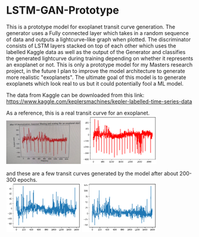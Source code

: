 # LSTM-GAN-Prototype
This is a prototype model for exoplanet transit curve generation. The generator uses a Fully connected layer which takes in a random sequence of data and outputs a lightcurve-like graph when plotted. The discriminator consists of LSTM layers stacked on top of each other which uses the labelled Kaggle data as well as the output of the Generator and classifies the generated lightcurve during training depending on whether it represents an exoplanet or not. This is only a prototype model for my Masters research project, in the future I plan to improve the model architecture to generate more realistic "exoplanets". The ultimate goal of this model is to generate exoplanets which look real to us but it could potentially fool a ML model.

The data from Kaggle can be downloaded from this link: https://www.kaggle.com/keplersmachines/kepler-labelled-time-series-data

As a reference, this is a real transit curve for an exoplanet. <br />
<img src="https://github.com/peterfazekas1999/LSTM-GAN-Prototype/blob/master/GAN-LSTM%20generated/GAN_3_real.jpg" width ="200">
<img src="https://github.com/peterfazekas1999/LSTM-GAN-Prototype/blob/master/GAN-LSTM%20generated/real_curve.png" width ="200">

and these are a few transit curves generated by the model after about 200-300 epochs.<br />
<img src="https://github.com/peterfazekas1999/LSTM-GAN-Prototype/blob/master/GAN-LSTM%20generated/GAN_11.png" width ="200">
<img src="https://github.com/peterfazekas1999/LSTM-GAN-Prototype/blob/master/GAN-LSTM%20generated/GAN_10.png" width ="200">


